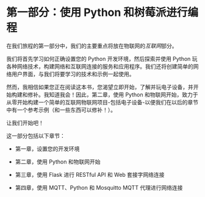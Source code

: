 # 第一部分：使用 Python 和树莓派进行编程

在我们旅程的第一部分中，我们的主要重点将放在物联网的*互联网*部分。

我们将首先学习如何正确设置您的 Python 开发环境，然后探索并使用 Python 玩各种网络技术，构建网络和互联网连接的服务和应用程序。我们还将创建简单的网络用户界面，与我们将要学习的技术和示例一起使用。

然而，我相信如果您正在阅读这本书，您渴望立即开始，了解并玩电子设备，并开始构建和修补。我知道我会！因此，第二章，使用 Python 和物联网开始，致力于从零开始构建一个简单的互联网物联网项目-包括电子设备-以便我们在以后的章节中有一个参考示例（和一些东西可以修补！）。

让我们开始吧！

这一部分包括以下章节：

+   第一章，设置您的开发环境

+   第二章，使用 Python 和物联网开始

+   第三章，使用 Flask 进行 RESTful API 和 Web 套接字网络连接

+   第四章，使用 MQTT、Python 和 Mosquitto MQTT 代理进行网络连接
